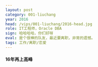 ```yaml
---
layout: post
category: 001-liuchang
year: 2016
head: /vips/001-liuchang/2016-head.jpg
role: IT工程师，Oracle DBA
sign: 哈哈哈哈，你们好呀
eval: 是个很棒的队友，最近要离职，非常的遗憾。
tags: 工作/离职/恋爱
---
```


#### 16年再上高峰
